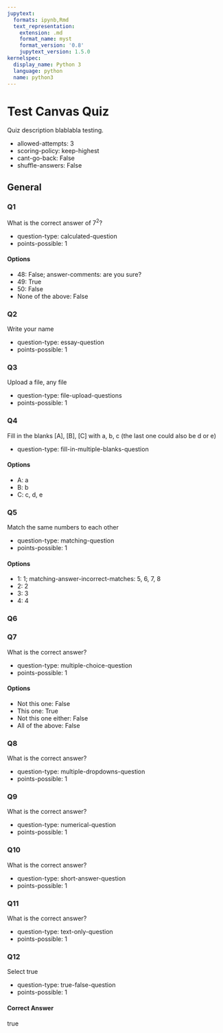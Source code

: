 ```yaml
---
jupytext:
  formats: ipynb,Rmd
  text_representation:
    extension: .md
    format_name: myst
    format_version: '0.8'
    jupytext_version: 1.5.0
kernelspec:
  display_name: Python 3
  language: python
  name: python3
---
```


# Test Canvas Quiz
Quiz description blablabla testing.

* allowed-attempts: 3
* scoring-policy: keep-highest
* cant-go-back: False
* shuffle-answers: False

## General
### Q1
What is the correct answer of $7^2$?

* question-type: calculated-question
* points-possible: 1

#### Options
* 48: False; answer-comments: are you sure?
* 49: True
* 50: False
* None of the above: False

### Q2
Write your name

* question-type: essay-question
* points-possible: 1

### Q3
Upload a file, any file

* question-type: file-upload-questions
* points-possible: 1

### Q4
Fill in the blanks [A], [B], [C] with a, b, c (the last one could also be d or e)

* question-type: fill-in-multiple-blanks-question

#### Options
* A: a
* B: b
* C: c, d, e

### Q5
Match the same numbers to each other

* question-type: matching-question
* points-possible: 1

#### Options
* 1: 1; matching-answer-incorrect-matches: 5, 6, 7, 8
* 2: 2
* 3: 3
* 4: 4

### Q6

### Q7
What is the correct answer?

* question-type: multiple-choice-question
* points-possible: 1

#### Options
* Not this one: False
* This one: True
* Not this one either: False
* All of the above: False

### Q8
What is the correct answer?

* question-type: multiple-dropdowns-question
* points-possible: 1

### Q9
What is the correct answer?

* question-type: numerical-question
* points-possible: 1

### Q10
What is the correct answer?

* question-type: short-answer-question
* points-possible: 1

### Q11
What is the correct answer?

* question-type: text-only-question
* points-possible: 1

### Q12
Select true

* question-type: true-false-question
* points-possible: 1

#### Correct Answer
true